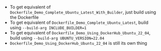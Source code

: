 -	To get equivalent of `Dockerfile_Demo_Complete_Ubuntu_Latest_With_Builder`, just build using the Dockerfile
-	To get equivalent of `Dockerfile_Demo_Complete_Ubuntu_Latest`, build using `--build-arg INCLUDE_BUILDER=1`
-	To get equivalent of `Dockerfile_Demo_Using_DockerHub_Ubuntu_22_04`, build using `--build-arg UBUNTU_VERSION=22.04`
-	`Dockerfile_Demo_Using_DockerHub_Ubuntu_22_04` is still its own thing
